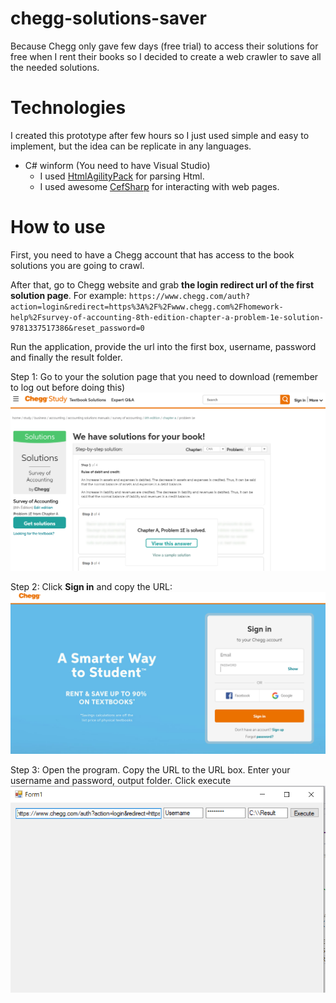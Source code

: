 # chegg-solutions-saver
Because Chegg only gave few days (free trial) to access their solutions for free when I rent their books so I decided to create a web crawler to save all the needed solutions.
# Technologies
I created this prototype after few hours so I just used simple and easy to implement, but the idea can be replicate in any languages.
- C# winform (You need to have Visual Studio)
  - I used <a href="https://www.nuget.org/packages/HtmlAgilityPack/" target="_blank">HtmlAgilityPack</a> for parsing Html.
  - I used awesome <a href="https://github.com/cefsharp/CefSharp" target="_blank">CefSharp</a> for interacting with web pages.

# How to use
First, you need to have a Chegg account that has access to the book solutions you are going to crawl.

After that, go to Chegg website and grab **the login redirect url of the first solution page**. For example: `https://www.chegg.com/auth?action=login&redirect=https%3A%2F%2Fwww.chegg.com%2Fhomework-help%2Fsurvey-of-accounting-8th-edition-chapter-a-problem-1e-solution-9781337517386&reset_password=0`

Run the application, provide the url into the first box, username, password and finally the result folder.

Step 1: Go to your the solution page that you need to download (remember to log out before doing this)
![Step 1](images/1.png)

Step 2: Click **Sign in** and copy the URL:
![Step 2](images/2.png)

Step 3: Open the program. Copy the URL to the URL box. Enter your username and password, output folder. Click execute
![Step 3](images/3.png)
